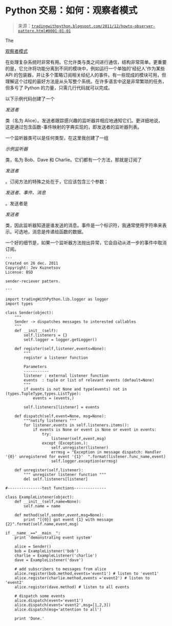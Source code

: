 <!--yml

分类：未分类

date: 2024-05-18 15:43:03

-->

# Python 交易：如何：观察者模式

> 来源：[`tradingwithpython.blogspot.com/2011/12/howto-observer-pattern.html#0001-01-01`](http://tradingwithpython.blogspot.com/2011/12/howto-observer-pattern.html#0001-01-01)

The

[观察者模式](http://en.wikipedia.org/wiki/Observer_pattern)

在处理复杂系统时非常有用。它允许类与类之间进行通信，结构非常简单。更重要的是，它允许将功能分离到不同的模块中，例如运行一个单独的'经纪人'作为某些 API 的包装器，并让多个策略订阅相关经纪人的事件。有一些现成的模块可用，但理解这个过程的最好方法是从头写整个系统。在许多语言中这是非常繁琐的任务，但多亏了 Python 的力量，只需几行代码就可以完成。

以下示例代码创建了一个

*发送者*

类（名为 Alice）。发送者跟踪感兴趣的监听器并相应地通知它们。更详细地说，这是通过包含函数-事件映射的字典实现的，即发送者的监听器列表。

一个监听器类可以是任何类型，在这里我创建了一组

*示例监听器*

类，名为 Bob、Dave 和 Charlie。它们都有一个方法，那就是订阅了

*发送者*

。订阅方法的特殊之处在于，它应该包含三个参数：

*发送者、事件、消息*

。发送者是

*发送者*

类，因此监听器知道是谁发送的消息。事件是一个标识符，我通常使用字符串来表示。可选地，消息是传递给函数的数据。

一个好的细节是，如果一个监听器方法抛出异常，它会自动从进一步的事件中取消订阅。

```
'''
Created on 26 dec. 2011
Copyright: Jev Kuznetsov
License: BSD

sender-reciever pattern.

'''

import tradingWithPython.lib.logger as logger
import types

class Sender(object):
    """
    Sender -> dispatches messages to interested callables 
    """
    def __init__(self):
        self.listeners = {}
        self.logger = logger.getLogger()

    def register(self,listener,events=None):
        """
        register a listener function

        Parameters
        -----------
        listener : external listener function
        events  : tuple or list of relevant events (default=None)
        """
        if events is not None and type(events) not in (types.TupleType,types.ListType):
            events = (events,)

        self.listeners[listener] = events

    def dispatch(self,event=None, msg=None):
        """notify listeners """
        for listener,events in self.listeners.items():
            if events is None or event is None or event in events:
                try:
                    listener(self,event,msg)
                except (Exception,):
                    self.unregister(listener)
                    errmsg = "Exception in message dispatch: Handler '{0}' unregistered for event '{1}'  ".format(listener.func_name,event)
                    self.logger.exception(errmsg)

    def unregister(self,listener):
        """ unregister listener function """
        del self.listeners[listener]             

#---------------test functions--------------

class ExampleListener(object):
    def __init__(self,name=None):
        self.name = name

    def method(self,sender,event,msg=None):
        print "[{0}] got event {1} with message {2}".format(self.name,event,msg)

if __name__=="__main__":
    print 'demonstrating event system'

    alice = Sender()
    bob = ExampleListener('bob')
    charlie = ExampleListener('charlie')
    dave = ExampleListener('dave')

    # add subscribers to messages from alice
    alice.register(bob.method,events='event1') # listen to 'event1'
    alice.register(charlie.method,events ='event2') # listen to 'event2'
    alice.register(dave.method) # listen to all events

    # dispatch some events
    alice.dispatch(event='event1')
    alice.dispatch(event='event2',msg=[1,2,3])
    alice.dispatch(msg='attention to all')

    print 'Done.'

```
